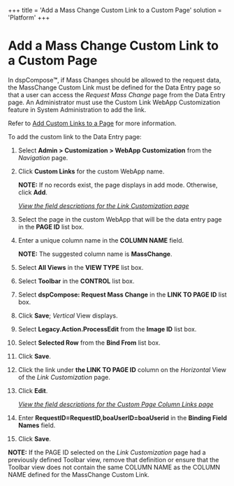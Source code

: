+++
title = 'Add a Mass Change Custom Link to a Custom Page'
solution = 'Platform'
+++

# Add a Mass Change Custom Link to a Custom Page

In dspCompose<span style="font-weight: bold;">™</span>, if Mass Changes
should be allowed to the request data, the MassChange Custom Link must
be defined for the Data Entry page so that a user can access the
*Request Mass Change* page from the Data Entry page. An Administrator
must use the Custom Link WebApp Customization feature in System
Administration to add the link.

Refer to [Add Custom Links to a Page](Add_a_Custom_Link) for more
information.

To add the custom link to the Data Entry page:

1.  Select **Admin \> Customization \> WebApp Customization** from the
    *Navigation* page.

2.  Click **Custom Links** for the custom WebApp name.
    
    **NOTE:** If no records exist, the page displays in add mode.
    Otherwise, click **Add**.
    
    *[View the field descriptions for the Link Customization
    page](../Page_Desc/LinkCustomization)*

3.  Select the page in the custom WebApp that will be the data entry
    page in the **PAGE ID** list box.

4.  Enter a unique column name in the **COLUMN NAME** field.
    
    **NOTE:** The suggested column name is
    <span style="font-weight: bold;">MassChange</span>.

5.  Select **All Views** in the **VIEW TYPE** list box.

6.  Select **Toolbar** in the **CONTROL** list box.

7.  Select **dspCompose: Request Mass Change** in the **LINK TO PAGE
    ID** list box.

8.  Click **Save**; *Vertical* View displays.

9.  Select **Legacy.Action.ProcessEdit** from the **Image ID** list box.

10. Select **Selected Row** from the **Bind From** list box.

11. Click **Save**.

12. Click the link under **the LINK TO PAGE ID** column on the
    *Horizontal* View of the *Link Customization* page.

13. Click **Edit**.
    
    *[View the field descriptions for the Custom Page Column Links
    page](../Page_Desc/Custom_Page_Column_Links)*

14. Enter
    <span style="font-weight: bold;">RequestID=RequestID,boaUserID=boaUserid</span>
    in the <span style="font-weight: bold;">Binding Field Names</span>
    field.

15. Click **Save**.

**NOTE:** If the PAGE ID selected on the *Link Customization* page had a
previously defined Toolbar view, remove that definition or ensure that
the Toolbar view does not contain the same COLUMN NAME as the COLUMN
NAME defined for the MassChange Custom Link.
